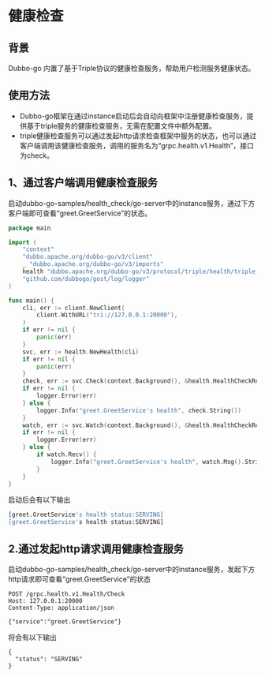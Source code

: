 # 健康检查

## 背景

Dubbo-go 内置了基于Triple协议的健康检查服务，帮助用户检测服务健康状态。

## 使用方法

- Dubbo-go框架在通过instance启动后会自动向框架中注册健康检查服务，提供基于triple服务的健康检查服务，无需在配置文件中额外配置。
- triple健康检查服务可以通过发起http请求检查框架中服务的状态，也可以通过客户端调用该健康检查服务，调用的服务名为“grpc.health.v1.Health”，接口为check。

## 1、通过客户端调用健康检查服务

启动dubbo-go-samples/health_check/go-server中的instance服务，通过下方客户端即可查看“greet.GreetService”的状态。

```go
package main

import (
	"context"
	"dubbo.apache.org/dubbo-go/v3/client"
	_ "dubbo.apache.org/dubbo-go/v3/imports"
	health "dubbo.apache.org/dubbo-go/v3/protocol/triple/health/triple_health"
	"github.com/dubbogo/gost/log/logger"
)

func main() {
	cli, err := client.NewClient(
		client.WithURL("tri://127.0.0.1:20000"),
	)
	if err != nil {
		panic(err)
	}
	svc, err := health.NewHealth(cli)
	if err != nil {
		panic(err)
	}
	check, err := svc.Check(context.Background(), &health.HealthCheckRequest{Service: "greet.GreetService"})
	if err != nil {
		logger.Error(err)
	} else {
		logger.Info("greet.GreetService's health", check.String())
	}
	watch, err := svc.Watch(context.Background(), &health.HealthCheckRequest{Service: "greet.GreetService"})
	if err != nil {
		logger.Error(err)
	} else {
		if watch.Recv() {
			logger.Info("greet.GreetService's health", watch.Msg().String())
		}
	}
}
```

启动后会有以下输出

```sh
[greet.GreetService's health status:SERVING]
[greet.GreetService's health status:SERVING]
```

## 2.通过发起http请求调用健康检查服务

启动dubbo-go-samples/health_check/go-server中的instance服务，发起下方http请求即可查看“greet.GreetService”的状态

```http
POST /grpc.health.v1.Health/Check
Host: 127.0.0.1:20000
Content-Type: application/json

{"service":"greet.GreetService"}
```

将会有以下输出

```http
{
  "status": "SERVING"
}
```


